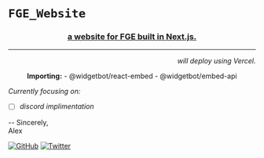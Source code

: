 # `FGE_Website`
<h3 align="center">
   <a href="https://github.com/alexlyee/FGE_Website">a website for FGE built in Next.js.</a>
</h3>

<hr />

<p align="right"><i>will deploy using Vercel.</i></p>
<p align="center">
<b>Importing:</b>
  - @widgetbot/react-embed
  - @widgetbot/embed-api
</p>





*Currently focusing on:*
- [ ] *discord implimentation*


-- Sincerely,  
Alex

[![GitHub](https://img.shields.io/github/followers/alexlyee.svg?style=social)](https://github.com/alexlyee/) 
[![Twitter](https://img.shields.io/twitter/follow/alexlyee.svg?label=feel%20free%20to%20add%20me&style=social)](https://twitter.com/alexlyee)
